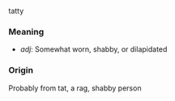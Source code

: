 tatty
### Meaning
+ _adj_: Somewhat worn, shabby, or dilapidated

### Origin

Probably from tat, a rag, shabby person

